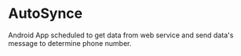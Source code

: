 # AutoSynce
Android App scheduled to get data from web service and send data's message to determine phone number.
